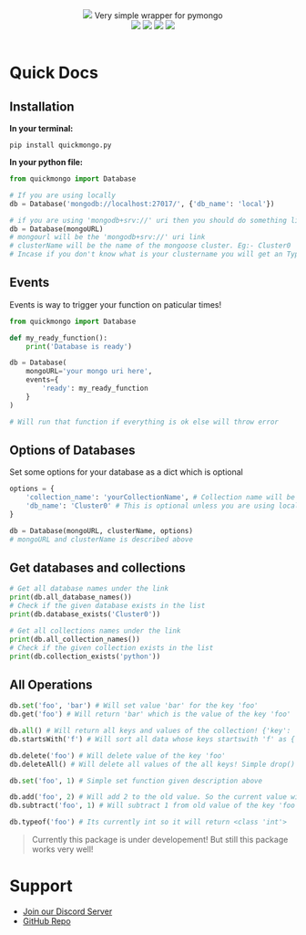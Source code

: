 <div align="center">
  <img src="https://github.com/Scientific-Guy/decimaldev/blob/master/assets/Quickmongo.png?raw=true">
  <font>Very simple wrapper for pymongo</font><br>
  <div>
    <a href="https://pypi.org/project/quickmongo.py/"><img src="https://img.shields.io/pypi/l/quickmongo.py?label=License"></a>
    <a href="https://pypi.org/project/quickmongo.py/"><img src="https://img.shields.io/pypi/v/quickmongo.py?label=Version"></a>
    <a href="https://pypi.org/project/quickmongo.py/"><img src="https://img.shields.io/pypi/format/quickmongo.py?label=Format"></a>
    <a href="https://github.com/Scientific-Guy/quickmongo.py/"><img src="https://img.shields.io/github/repo-size/scientific-guy/quickmongo.py?label=Size"></a>
  </div><br>
</div>

# Quick Docs

## Installation

**In your terminal:**
```
pip install quickmongo.py
```

**In your python file:**
```py
from quickmongo import Database

# If you are using locally
db = Database('mongodb://localhost:27017/', {'db_name': 'local'})

# if you are using 'mongodb+srv://' uri then you should do something like this
db = Database(mongoURL)
# mongourl will be the 'mongodb+srv://' uri link
# clusterName will be the name of the mongoose cluster. Eg:- Cluster0
# Incase if you don't know what is your clustername you will get an TypeError with available clusters!
```

## Events

Events is way to trigger your function on paticular times!

```py
from quickmongo import Database

def my_ready_function():
    print('Database is ready')

db = Database(
    mongoURL='your mongo uri here',
    events={
        'ready': my_ready_function
    }
)

# Will run that function if everything is ok else will throw error
```

## Options of Databases

Set some options for your database as a dict which is optional

```py
options = {
    'collection_name': 'yourCollectionName', # Collection name will be 'python' as default
    'db_name': 'Cluster0' # This is optional unless you are using localhost you have to set it to local!
}

db = Database(mongoURL, clusterName, options)
# mongoURL and clusterName is described above
```

## Get databases and collections

```py
# Get all database names under the link
print(db.all_database_names())
# Check if the given database exists in the list
print(db.database_exists('Cluster0'))

# Get all collections names under the link
print(db.all_collection_names())
# Check if the given collection exists in the list
print(db.collection_exists('python'))
```

## All Operations

```py
db.set('foo', 'bar') # Will set value 'bar' for the key 'foo'
db.get('foo') # Will return 'bar' which is the value of the key 'foo'

db.all() # Will return all keys and values of the collection! {'key': 'foo', 'value': 'bar'} as a dict
db.startsWith('f') # Will sort all data whose keys startswith 'f' as {'key': 'foo', 'value': 'bar'}

db.delete('foo') # Will delete value of the key 'foo'
db.deleteAll() # Will delete all values of the all keys! Simple drop() function

db.set('foo', 1) # Simple set function given description above

db.add('foo', 2) # Will add 2 to the old value. So the current value will be 3
db.subtract('foo', 1) # Will subtract 1 from old value of the key 'foo'. So the current value will be 1

db.typeof('foo') # Its currently int so it will return <class 'int'>
```

> Currently this package is under developement! But still this package works very well!

# Support

- [Join our Discord Server](https://discord.gg/FrduEZd)
- [GitHub Repo](https://github.com/Scientific-Guy/quickmongo.py)
